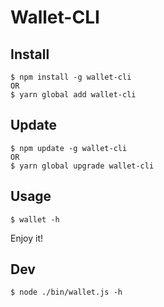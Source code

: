 # Wallet-CLI

## Install

```
$ npm install -g wallet-cli
OR
$ yarn global add wallet-cli
```

## Update

```
$ npm update -g wallet-cli
OR
$ yarn global upgrade wallet-cli
```

## Usage

```
$ wallet -h
```

Enjoy it!

## Dev

```
$ node ./bin/wallet.js -h 
```
